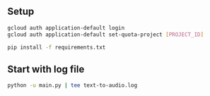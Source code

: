 
## Setup
```bash
gcloud auth application-default login
gcloud auth application-default set-quota-project [PROJECT_ID]

pip install -f requirements.txt
```

## Start with log file
```bash
python -u main.py | tee text-to-audio.log
```